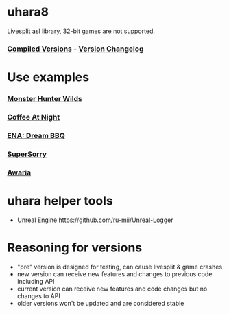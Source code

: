 # uhara8
Livesplit asl library, 32-bit games are not supported.

### [Compiled Versions](https://github.com/ru-mii/uhara/tree/main/bin) - [Version Changelog](https://raw.githubusercontent.com/ru-mii/uhara/refs/heads/main/changelog.txt)   

# Use examples
### [Monster Hunter Wilds](https://raw.githubusercontent.com/TheDementedSalad/Monster-Hunter-Wilds-Autosplitter/refs/heads/main/Monster%20Hunter%20Wilds.asl)   
### [Coffee At Night](https://raw.githubusercontent.com/ru-mii/AutoSplitters/refs/heads/main/AutoSplitters/Games/Coffee%20At%20Night/CoffeeAtNight.asl)   
### [ENA: Dream BBQ](https://raw.githubusercontent.com/ru-mii/AutoSplitters/refs/heads/main/AutoSplitters/Games/Ena%20Dream%20BBQ/EnaDreamBBQ.asl)   
### [SuperSorry](https://raw.githubusercontent.com/ru-mii/AutoSplitters/refs/heads/main/AutoSplitters/Games/SuperSorry/SuperSorry.asl)   
### [Awaria](https://raw.githubusercontent.com/ru-mii/AutoSplitters/refs/heads/main/AutoSplitters/Games/Awaria/Awaria.asl)   

# uhara helper tools
- Unreal Engine https://github.com/ru-mii/Unreal-Logger

# Reasoning for versions
- "pre" version is designed for testing, can cause livesplit & game crashes
- new version can receive new features and changes to previous code including API
- current version can receive new features and code changes but no changes to API
- older versions won't be updated and are considered stable
